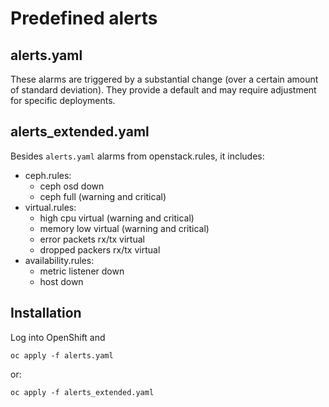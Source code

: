 # Predefined alerts

## alerts.yaml
These alarms are triggered by a substantial change (over a certain
amount of standard deviation). They provide a default and may
require adjustment for specific deployments.

## alerts_extended.yaml
Besides `alerts.yaml` alarms from openstack.rules, it includes:
 - ceph.rules: 
     * ceph osd down
     * ceph full (warning and critical)
 - virtual.rules:
     * high cpu virtual (warning and critical)
     * memory low virtual (warning and critical)
     * error packets rx/tx virtual
     * dropped packers rx/tx virtual
 - availability.rules:
     * metric listener down
     * host down

## Installation

Log into OpenShift and

```
oc apply -f alerts.yaml
```

or:

```
oc apply -f alerts_extended.yaml
```

